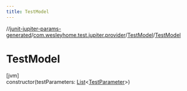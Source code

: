 ```yaml
---
title: TestModel
---
```

//[junit-jupiter-params-generated](../../../index.html)/[com.wesleyhome.test.jupiter.provider](../index.html)/[TestModel](index.html)/[TestModel](-test-model.html)



# TestModel



[jvm]\
constructor(testParameters: [List](https://kotlinlang.org/api/latest/jvm/stdlib/kotlin.collections/-list/index.html)&lt;[TestParameter](../-test-parameter/index.html)&gt;)




